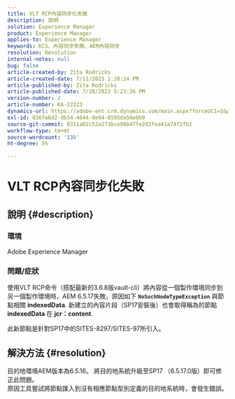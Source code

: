 ```yaml
---
title: VLT RCP內容同步化失敗
description: 說明
solution: Experience Manager
product: Experience Manager
applies-to: Experience Manager
keywords: KCS、內容同步失敗、AEM內容同步
resolution: Resolution
internal-notes: null
bug: false
article-created-by: Zita Rodricks
article-created-date: 7/11/2023 1:28:24 PM
article-published-by: Zita Rodricks
article-published-date: 7/20/2023 5:23:26 PM
version-number: 2
article-number: KA-22323
dynamics-url: https://adobe-ent.crm.dynamics.com/main.aspx?forceUCI=1&pagetype=entityrecord&etn=knowledgearticle&id=126207cc-ee1f-ee11-9cbe-6045bd006239
exl-id: 026fe6d2-db34-4644-9e94-8595da50e0b9
source-git-commit: 0311a02c52a273bce96b47fe2d3fea41a74f2fb2
workflow-type: tm+mt
source-wordcount: '135'
ht-degree: 5%

---
```


# VLT RCP內容同步化失敗

## 說明 {#description}


### 環境

Adobe Experience Manager

### 問題/症狀

使用VLT RCP命令（搭配最新的3.6.8版vault-cli）將內容從一個製作環境同步到另一個製作環境時，AEM 6.5.17失敗，原因如下 <b>`NoSuchNodeTypeException`</b> 與節點相關 <b>indexedData</b>. 新建立的內容片段（SP17安裝後）也會取得稱為的節點<b> indexedData </b>在 <b>jcr：content</b>.

此新節點是針對SP17中的SITES-8297/SITES-97所引入。


## 解決方法 {#resolution}


目的地環境AEM版本為6.5.16。 將目的地系統升級至SP17 （6.5.17.0版）即可修正此問題。
<br>原因工具嘗試將節點匯入到沒有相應節點型別定義的目的地系統時，會發生錯誤。
